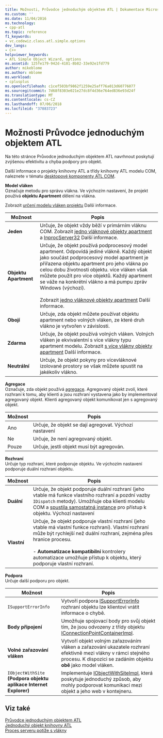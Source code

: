 ```yaml
---
title: Možnosti, Průvodce jednoduchým objektem ATL | Dokumentace Microsoftu
ms.custom: ''
ms.date: 11/04/2016
ms.technology:
- cpp-atl
ms.topic: reference
f1_keywords:
- vc.codewiz.class.atl.simple.options
dev_langs:
- C++
helpviewer_keywords:
- ATL Simple Object Wizard, options
ms.assetid: 125fe179-942d-4181-8b82-33e92e1fd779
author: mikeblome
ms.author: mblome
ms.workload:
- cplusplus
ms.openlocfilehash: c1cef503bf9862f1259e25aff76a013d60776077
ms.sourcegitcommit: 7d68f8303e021e27dc8f4d36e764ed836e93d24f
ms.translationtype: MT
ms.contentlocale: cs-CZ
ms.lasthandoff: 07/06/2018
ms.locfileid: "37883723"
---
```

# <a name="options-atl-simple-object-wizard"></a>Možnosti Průvodce jednoduchým objektem ATL
Na této stránce Průvodce jednoduchým objektem ATL navrhnout poskytují zvýšenou efektivitu a chyba podpory pro objekt.  
  
 Další informace o projekty knihovny ATL a třídy knihovny ATL modelu COM, naleznete v tématu [desktopové komponenty ATL COM](../../atl/atl-com-desktop-components.md).  
  
 **Model vláken**  
 Označuje metodu pro správu vlákna. Ve výchozím nastavení, že projekt používá **objektu Apartment** dělení na vlákna.  
  
 Zobrazit [určení modelu vláken projektu](../../atl/specifying-the-threading-model-for-a-project-atl.md) Další informace.  
  
|Možnost|Popis|  
|------------|-----------------|  
|**Jeden**|Určuje, že objekt vždy běží v primárním vláknu COM. Zobrazit [jedno vláknové objekty apartment](http://msdn.microsoft.com/library/windows/desktop/ms680112) a [InprocServer32](http://msdn.microsoft.com/library/windows/desktop/ms682390) Další informace.|  
|**Objektu Apartment**|Určuje, že objekt používá podprocesový model apartment. Odpovídá jediné vlákně. Každý objekt jako součást podprocesový model apartment je přiřazena objektu apartment pro jeho vlákna po celou dobu životnosti objektu. více vláken však můžete použít pro více objektů. Každý apartment se váže na konkrétní vlákno a má pumpu zpráv Windows (výchozí).<br /><br /> Zobrazit [jedno vláknové objekty apartment](http://msdn.microsoft.com/library/windows/desktop/ms680112) Další informace.|  
|**Obojí**|Určuje, zda objekt můžete používat objektu apartment nebo volných vláken, ze které druh vlákno je vytvořen v závislosti.|  
|**Zdarma**|Určuje, že objekt používá volných vláken. Volných vláken je ekvivalentní s více vlákny typu apartment modelu. Zobrazit [s více vlákny objekty apartment](http://msdn.microsoft.com/library/windows/desktop/ms693421) Další informace.|  
|**Neutrální**|Určuje, že objekt pokyny pro vícevláknové izolované prostory se však můžete spustit na jakékoliv vlákno.|  
  
 **Agregace**  
 Označuje, zda objekt používá [agregace](http://msdn.microsoft.com/library/windows/desktop/ms686558). Agregovaný objekt zvolí, které rozhraní k tomu, aby klienti a jsou rozhraní vystavena jako by implementoval agregovaný objekt. Klienti agregovaný objekt komunikovat jen s agregovaný objekt.  
  
|Možnost|Popis|  
|------------|-----------------|  
|Ano|Určuje, že objekt se dají agregovat. Výchozí nastavení|  
|Ne|Určuje, že není agregovaný objekt.|  
|Pouze|Určuje, jestli objekt musí být agregován.|  
  
 **Rozhraní**  
 Určuje typ rozhraní, které podporuje objektu. Ve výchozím nastavení podporuje duální rozhraní objektu.  
  
|Možnost|Popis|  
|------------|-----------------|  
|**Duální**|Určuje, že objekt podporuje duální rozhraní (jeho vtable má funkce vlastního rozhraní a pozdní vazby `IDispatch` metody). Umožňuje oba klienti modelu COM a [spustila samostatná instance](../../mfc/automation-clients.md) pro přístup k objektu. Výchozí nastavení|  
|**Vlastní**|Určuje, že objekt podporuje vlastní rozhraní (jeho vtable má vlastní funkce rozhraní). Vlastní rozhraní může být rychlejší než duální rozhraní, zejména přes hranice procesu.<br /><br /> -   **Automatizace kompatibilní** kontrolery automatizace umožňuje přístup k objektu, který podporuje vlastní rozhraní.|  
  
 **Podpora**  
 Určuje další podporu pro objekt.  
  
|Možnost|Popis|  
|------------|-----------------|  
|`ISupportErrorInfo`|Vytvoří podpora [ISupportErrorInfo](../../atl/reference/isupporterrorinfoimpl-class.md) rozhraní objektu lze klientovi vrátit informace o chybě.|  
|**Body připojení**|Umožňuje spojovací body pro svůj objekt tím, že jsou odvozeny z třídy objektu [IConnectionPointContainerImpl](../../atl/reference/iconnectionpointcontainerimpl-class.md).|  
|**Volné zařazování vláken**|Vytvoří objekt volným zařazováním vláken a zařazování ukazatele rozhraní efektivně mezi vlákny v rámci stejného procesu. K dispozici se zadáním objektu **obě** jako model vláken.|  
|`IObjectWithSite` **(Podpora objektu aplikace Internet Explorer)**|Implementuje [IObjectWithSiteImpl](../../atl/reference/iobjectwithsiteimpl-class.md), která poskytuje jednoduchý způsob, aby mohly podporovat komunikaci mezi objekt a jeho web v kontejneru.|  
  
## <a name="see-also"></a>Viz také  
 [Průvodce jednoduchým objektem ATL](../../atl/reference/atl-simple-object-wizard.md)   
 [Jednoduchý objekt knihovny ATL](../../atl/reference/adding-an-atl-simple-object.md)   
 [Proces serveru potíže s vlákny](http://msdn.microsoft.com/library/windows/desktop/ms687205)


